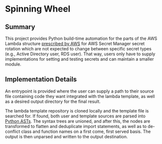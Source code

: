 # Spinning Wheel
## Summary
This project provides Python build-time automation for the parts of
the AWS Lambda structure [prescribed by AWS](https://github.com/aws-samples/aws-secrets-manager-rotation-lambdas/blob/master/SecretsManagerRotationTemplate/lambda_function.py)
for AWS Secret Manager secret rotation which are not expected to change
between specific secret types (e.g., Active Directory user, RDS user).
That way, users only have to supply implementations for setting
and testing secrets and can maintain a smaller module.

## Implementation Details
An entrypoint is provided where the user can supply a path
to their source file containing code they want integrated with the
lambda template, as well as a desired output directory for the final result.

The lambda template repository is cloned locally and the template file is searched
for. If found, both user and template sources are parsed into [Python ASTs](https://docs.python.org/3/library/ast.html).
The syntax trees are unioned, and after this, the nodes are transformed to
flatten and deduplicate import statements, as well as to de-conflict class and function names
on a first come, first served basis. The output is then unparsed and written
to the output destination.

